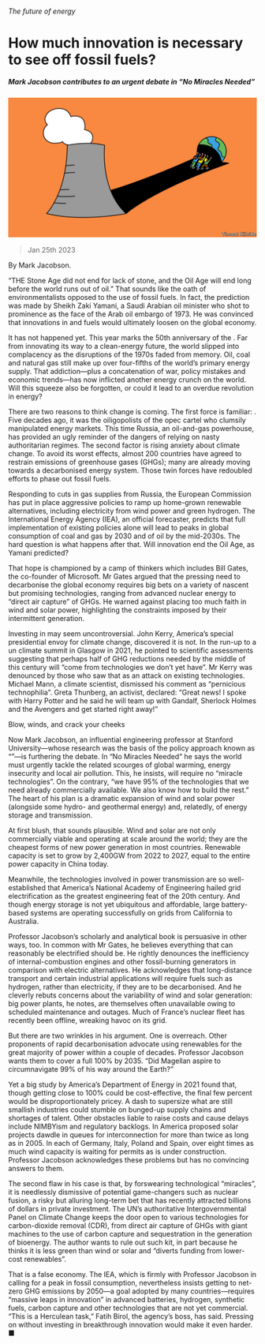 ###### The future of energy

# How much innovation is necessary to see off fossil fuels? 

##### Mark Jacobson contributes to an urgent debate in “No Miracles Needed” 

![image](images/20230128_CUD001.jpg) 

> Jan 25th 2023 

By Mark Jacobson. 

“THE Stone Age did not end for lack of stone, and the Oil Age will end long before the world runs out of oil.” That sounds like the oath of environmentalists opposed to the use of fossil fuels. In fact, the prediction was made by Sheikh Zaki Yamani, a Saudi Arabian oil minister who shot to prominence as the face of the Arab oil embargo of 1973. He was convinced that innovations in  and fuels would ultimately loosen  on the global economy.

It has not happened yet. This year marks the 50th anniversary of the . Far from innovating its way to a clean-energy future, the world slipped into complacency as the disruptions of the 1970s faded from memory. Oil, coal and natural gas still make up over four-fifths of the world’s primary energy supply. That addiction—plus a concatenation of war, policy mistakes and economic trends—has now inflicted another energy crunch on the world. Will this squeeze also be forgotten, or could it lead to an overdue revolution in energy?

There are two reasons to think change is coming. The first force is familiar: . Five decades ago, it was the oiligopolists of the opec cartel who clumsily manipulated energy markets. This time Russia, an oil-and-gas powerhouse, has provided an ugly reminder of the dangers of relying on nasty authoritarian regimes. The second factor is rising anxiety about climate change. To avoid its worst effects, almost 200 countries have agreed to restrain emissions of greenhouse gases (GHGs); many are already moving towards a decarbonised energy system. Those twin forces have redoubled efforts to phase out fossil fuels.

Responding to cuts in gas supplies from Russia, the European Commission has put in place aggressive policies to ramp up home-grown renewable alternatives, including electricity from wind power and green hydrogen. The International Energy Agency (IEA), an official forecaster, predicts that full implementation of existing policies alone will lead to peaks in global consumption of coal and gas by 2030 and of oil by the mid-2030s. The hard question is what happens after that. Will innovation end the Oil Age, as Yamani predicted?

That hope is championed by a camp of thinkers which includes Bill Gates, the co-founder of Microsoft.  Mr Gates argued that the pressing need to decarbonise the global economy requires big bets on a variety of nascent but promising technologies, ranging from advanced nuclear energy to “direct air capture” of GHGs. He warned against placing too much faith in wind and solar power, highlighting the constraints imposed by their intermittent generation.

Investing in  may seem uncontroversial. John Kerry, America’s special presidential envoy for climate change, discovered it is not. In the run-up to a un climate summit in Glasgow in 2021, he pointed to scientific assessments suggesting that perhaps half of GHG reductions needed by the middle of this century will “come from technologies we don’t yet have”. Mr Kerry was denounced by those who saw that as an attack on existing technologies. Michael Mann, a climate scientist, dismissed his comment as “pernicious technophilia”. Greta Thunberg, an activist, declared: “Great news! I spoke with Harry Potter and he said he will team up with Gandalf, Sherlock Holmes and the Avengers and get started right away!”

Blow, winds, and crack your cheeks

Now Mark Jacobson, an influential engineering professor at Stanford University—whose research was the basis of the policy approach known as “”—is furthering the debate. In “No Miracles Needed” he says the world must urgently tackle the related scourges of global warming, energy insecurity and local air pollution. This, he insists, will require no “miracle technologies”. On the contrary, “we have 95% of the technologies that we need already commercially available. We also know how to build the rest.” The heart of his plan is a dramatic expansion of wind and solar power (alongside some hydro- and geothermal energy) and, relatedly, of energy storage and transmission.

At first blush, that sounds plausible. Wind and solar are not only commercially viable and operating at scale around the world; they are the cheapest forms of new power generation in most countries. Renewable capacity is set to grow by 2,400GW from 2022 to 2027, equal to the entire power capacity in China today.

Meanwhile, the technologies involved in power transmission are so well-established that America’s National Academy of Engineering hailed grid electrification as the greatest engineering feat of the 20th century. And though energy storage is not yet ubiquitous and affordable, large battery-based systems are operating successfully on grids from California to Australia.

Professor Jacobson’s scholarly and analytical book is persuasive in other ways, too. In common with Mr Gates, he believes everything that can reasonably be electrified should be. He rightly denounces the inefficiency of internal-combustion engines and other fossil-burning generators in comparison with electric alternatives. He acknowledges that long-distance transport and certain industrial applications will require fuels such as hydrogen, rather than electricity, if they are to be decarbonised. And he cleverly rebuts concerns about the variability of wind and solar generation: big power plants, he notes, are themselves often unavailable owing to scheduled maintenance and outages. Much of France’s nuclear fleet has recently been offline, wreaking havoc on its grid.

But there are two wrinkles in his argument. One is overreach. Other proponents of rapid decarbonisation advocate using renewables for the great majority of power within a couple of decades. Professor Jacobson wants them to cover a full 100% by 2035. “Did Magellan aspire to circumnavigate 99% of his way around the Earth?”

Yet a big study by America’s Department of Energy in 2021 found that, though getting close to 100% could be cost-effective, the final few percent would be disproportionately pricey. A dash to supersize what are still smallish industries could stumble on bunged-up supply chains and shortages of talent. Other obstacles liable to raise costs and cause delays include NIMBYism and regulatory backlogs. In America proposed solar projects dawdle in queues for interconnection for more than twice as long as in 2005. In each of Germany, Italy, Poland and Spain, over eight times as much wind capacity is waiting for permits as is under construction. Professor Jacobson acknowledges these problems but has no convincing answers to them.

The second flaw in his case is that, by forswearing technological “miracles”, it is needlessly dismissive of potential game-changers such as nuclear fusion, a risky but alluring long-term bet that has recently attracted billions of dollars in private investment. The UN’s authoritative Intergovernmental Panel on Climate Change keeps the door open to various technologies for carbon-dioxide removal (CDR), from direct air capture of GHGs with giant machines to the use of carbon capture and sequestration in the generation of bioenergy. The author wants to rule out such kit, in part because he thinks it is less green than wind or solar and “diverts funding from lower-cost renewables”.

That is a false economy. The IEA, which is firmly with Professor Jacobson in calling for a peak in fossil consumption, nevertheless insists getting to net-zero GHG emissions by 2050—a goal adopted by many countries—requires “massive leaps in innovation” in advanced batteries, hydrogen, synthetic fuels, carbon capture and other technologies that are not yet commercial. “This is a Herculean task,” Fatih Birol, the agency’s boss, has said. Pressing on without investing in breakthrough innovation would make it even harder. ■


